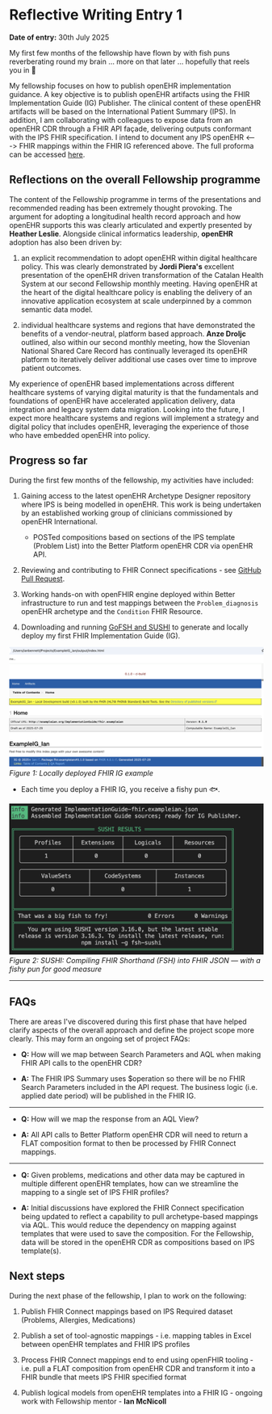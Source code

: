 # Reflective Writing Entry 1
**Date of entry:** 30th July 2025

My first few months of the fellowship have flown by with fish puns reverberating round my brain … more on that later … hopefully that reels you in :fishing_pole_and_fish: 

My fellowship focuses on how to publish openEHR implementation guidance. A key objective is to publish openEHR artifacts using the FHIR Implementation Guide (IG) Publisher. The clinical content of these openEHR artifacts will be based on the International Patient Summary (IPS). In addition, I am collaborating with colleagues to expose data from an openEHR CDR through a FHIR API façade, delivering outputs conformant with the IPS FHIR specification. I intend to document any IPS openEHR <---> FHIR mappings within the FHIR IG referenced above. The full proforma can be accessed [here](https://irbennett.github.io/openEHR_Fellowship/intro/).

## Reflections on the overall Fellowship programme
The content of the Fellowship programme in terms of the presentations and recommended reading has been extremely thought provoking. The argument for adopting a longitudinal health record approach and how openEHR supports this was clearly articulated and expertly presented by **Heather Leslie**. Alongside clinical informatics leadership, **openEHR** adoption has also been driven by:

1. an explicit recommendation to adopt openEHR within digital healthcare policy. This was clearly demonstrated by **Jordi Piera's** excellent presentation of the openEHR driven transformation of the Catalan Health System at our second Fellowship monthly meeting. Having openEHR at the heart of the digital healthcare policy is enabling the delivery of an innovative application ecosystem at scale underpinned by a common semantic data model.

2. individual healthcare systems and regions that have demonstrated the benefits of a vendor-neutral, platform based approach. **Anze Droljc** outlined, also within our second monthly meeting, how the Slovenian National Shared Care Record has continually leveraged its openEHR platform to iteratively deliver additional use cases over time to improve patient outcomes.

My experience of openEHR based implementations across different healthcare systems of varying digital maturity is that the fundamentals and foundations of openEHR have accelerated application delivery, data integration and legacy system data migration.
Looking into the future, I expect more healthcare systems and regions will implement a strategy and digital policy that includes openEHR, leveraging the experience of those who have embedded openEHR into policy.

## Progress so far
During the first few months of the fellowship, my activities have included:

1. Gaining access to the latest openEHR Archetype Designer repository where IPS is being modelled in openEHR. This work is being undertaken by an established working group of clinicians commissioned by openEHR International.
    
    - POSTed compositions based on sections of the IPS template (Problem List) into the Better Platform openEHR CDR via openEHR API.

2. Reviewing and contributing to FHIR Connect specifications - see [GitHub Pull Request](https://github.com/SevKohler/FHIRconnect-mapping-lib/pull/8).

3. Working hands-on with openFHIR engine deployed within Better infrastructure to run and test mappings between the `Problem_diagnosis` openEHR archetype and the `Condition` FHIR Resource.

4. Downloading and running [GoFSH and SUSHI](https://fshschool.org/docs/) to generate and locally deploy my first FHIR Implementation Guide (IG).

![FHIR IG](assets/FHIR_IG_Locally_Deployed_Example.png)
*Figure 1: Locally deployed FHIR IG example*

  - Each time you deploy a FHIR IG, you receive a fishy pun 🐟.

![SUSHI Screenshot](assets/SUSHI%20-%20Compile%20FSH%20into%20FHIR%20JSON.png)
*Figure 2: SUSHI: Compiling FHIR Shorthand (FSH) into FHIR JSON — with a fishy pun for good measure*

---

## FAQs
There are areas I've discovered during this first phase that have helped clarify aspects of the overall approach and define the project scope more clearly. This may form an ongoing set of project FAQs:

- **Q:** How will we map between Search Parameters and AQL when making FHIR API calls to the openEHR CDR?

- **A:**  The FHIR IPS Summary uses $operation so there will be no FHIR Search Parameters included in the API request. The business logic (i.e. applied date period) will be published in the FHIR IG.

---

- **Q:** How will we map the response from an AQL View?

- **A:** All API calls to Better Platform openEHR CDR will need to return a FLAT composition format to then be processed by FHIR Connect mappings.
 
---

- **Q:** Given problems, medications and other data may be captured in multiple different openEHR templates, how can we streamline the mapping to a single set of IPS FHIR profiles?

- **A:** Initial discussions have explored the FHIR Connect specification being updated to reflect a capability to pull archetype-based mappings via AQL. This would reduce the dependency on mapping against templates that were used to save the composition.
For the Fellowship, data will be stored in the openEHR CDR as compositions based on IPS template(s).

## Next steps
During the next phase of the fellowship, I plan to work on the following:

1. Publish FHIR Connect mappings based on IPS Required dataset (Problems, Allergies, Medications)

2. Publish a set of tool-agnostic mappings - i.e. mapping tables in Excel between openEHR templates and FHIR IPS profiles

3. Process FHIR Connect mappings end to end using openFHIR tooling - i.e. pull a FLAT composition from openEHR CDR and transform it into a FHIR bundle that meets IPS FHIR specified format

4. Publish logical models from openEHR templates into a FHIR IG - ongoing work with Fellowship mentor - **Ian McNicoll**